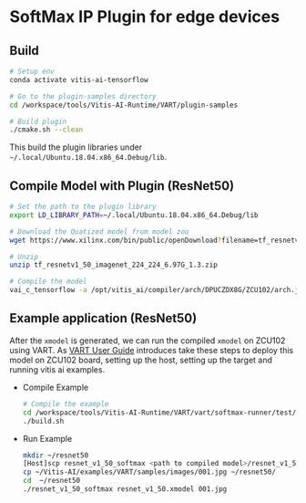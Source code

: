 # SoftMax IP Plugin for edge devices

## Build 

```sh
# Setup env
conda activate vitis-ai-tensorflow

# Go to the plugin-samples directory
cd /workspace/tools/Vitis-AI-Runtime/VART/plugin-samples

# Build plugin
./cmake.sh --clean
```
This build the plugin libraries under `~/.local/Ubuntu.18.04.x86_64.Debug/lib`.

## Compile Model with Plugin (ResNet50)

```sh
# Set the path to the plugin library
export LD_LIBRARY_PATH=~/.local/Ubuntu.18.04.x86_64.Debug/lib

# Download the Quatized model from model zoo
wget https://www.xilinx.com/bin/public/openDownload?filename=tf_resnetv1_50_imagenet_224_224_6.97G_1.3.zip -O tf_resnetv1_50_imagenet_224_224_6.97G_1.3.zip

# Unzip
unzip tf_resnetv1_50_imagenet_224_224_6.97G_1.3.zip

# Compile the model
vai_c_tensorflow -a /opt/vitis_ai/compiler/arch/DPUCZDX8G/ZCU102/arch.json -f tf_resnetv1_50_imagenet_224_224_6.97G_1.3/quantized/quantize_eval_model.pb -o xmodel -n resnet_v1_50 --options '{"plugins": "plugin-smfc"}'
```

## Example application (ResNet50)

After the `xmodel` is generated, we can run the compiled `xmodel` on ZCU102 using VART. As [VART User Guide](https://github.com/Xilinx/Vitis-AI/blob/master/tools/Vitis-AI-Runtime/VART/quick_start_for_edge.md) introduces take these steps to deploy this model on ZCU102 board, setting up the host, setting up the target and running vitis ai examples.

- Compile Example
    ```sh
    # Compile the example
    cd /workspace/tools/Vitis-AI-Runtime/VART/vart/softmax-runner/test/resnet_v1_50_softmax
    ./build.sh
    ```
- Run Example
    ```sh
    mkdir ~/resnet50
    [Host]scp resnet_v1_50_softmax <path to compiled model>/resnet_v1_50.xmodel root@[IP_OF_BOARD]:~/resnet50/
    cp ~/Vitis-AI/examples/VART/samples/images/001.jpg ~/resnet50/
    cd  ~/resnet50
    ./resnet_v1_50_softmax resnet_v1_50.xmodel 001.jpg
    ```


